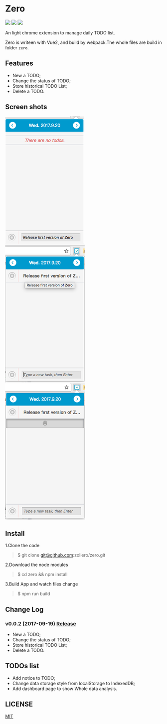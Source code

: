 # Zero

![](https://img.shields.io/badge/zero-v0.0.2-09A599.svg)
![](https://img.shields.io/badge/vue-v2-42b983.svg)
![](https://img.shields.io/badge/chrome%20web%20store-v0.0.2-1081c2.svg)


An light chrome extension to manage daily TODO list.

Zero is writeen with Vue2, and build by webpack.The whole files are build in folder `zero`.

## Features

* New a TODO;
* Change the status of TODO;
* Store historical TODO List;
* Delete a TODO.

## Screen shots

![](./screenshots/zero-chrome-screenshot2.png)
![](./screenshots/zero-chrome-screenshot3.png)
![](./screenshots/zero-chrome-screenshot4.png)

## Install

1.Clone the code
> $ git clone git@github.com:zollero/zero.git

2.Download the node modules
> $ cd zero && npm install

3.Build App and watch files change
> $ npm run build

## Change Log

### v0.0.2 (2017-09-19) [Release](https://github.com/zollero/zero/releases/tag/v0.0.2)

* New a TODO;
* Change the status of TODO;
* Store historical TODO List;
* Delete a TODO.

## TODOs list

* Add notice to TODO;
* Change data storage style from localStorage to IndexedDB;
* Add dashboard page to show Whole data analysis.

## LICENSE

[MIT](http://opensource.org/licenses/MIT)
